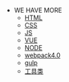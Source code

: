 - WE HAVE MORE
    - <a href="/html/docs" >HTML</a>
    - <a href="/css/docs">CSS</a>
    - <a href="/js/docs">JS</a>
    - <a href="/vue/docs">VUE</a>
    - <a href="#/lesson/nodejs简介">NODE</a>
    - <a href="#/lesson/webpack">webpack4.0</a>
    - <a href="/gulp/docs">gulp</a>
    - <a href="/tools/docs">工具类</a>
